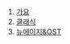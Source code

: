 <!doctype html>
<html>
<head>
	<title> 관현악 및 피아노 합주를 위한 공간 </title>
	<meta charset="utf-8">
</head>
<body>
	<ol>
		<li><a href=pop.html>가요 </a></li>
		<li><a href=classic.html> 클래식 </li>
		<li> <a href=ost.html>뉴에이지&OST </li>
	</ol>


